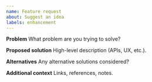 ```yaml
---
name: Feature request
about: Suggest an idea
labels: enhancement
---
```


**Problem**
What problem are you trying to solve?

**Proposed solution**
High-level description (APIs, UX, etc.).

**Alternatives**
Any alternative solutions considered?

**Additional context**
Links, references, notes.
